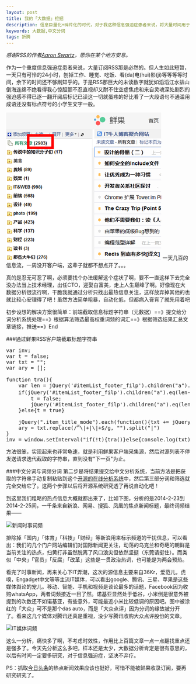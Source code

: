 ```yaml
---
layout: post
title: 我的「大数据」挖掘
description: 信息巨量化+碎片化的时代，对于我这种信息强迫症患者来说，将大量时间用于阅读繁杂琐碎，不利思考记忆的「信息」碎片，而不是用在系统结构化的「知识」深入上，那就是个彻头彻尾的灾难。如果能从这该死的信息流里抽身出来，将宝贵时间投入到更美好的生(mei)活(zi)中去。想来用不了多久我就可以当上技术经理，出任CTO，迎娶白富美，走上人生巅峰，想想还真有点小激动呢~嘿嘿
keywords: 大数据,中文分词
tags: 折腾
---
```

*感谢RSS的作者[Aaron Swartz](http://www.ifanr.com/234104)，愿你在某个地方安息。*

作为一个重度信息强迫症患者来说，大量订阅RSS那是必然的。但人生如此短暂，一天只有可怜的24小时，刨掉工作、睡觉、吃饭、看(da)电(hui)影(ji)等等等等时间，余下的时间还不够刷知乎的。于是RSS那巨大的未读数字就犹如滔滔江水排山倒海连绵不绝看得我心惊胆颤不忍直视却又耐不住空虚焦虑和来自灵魂深处剧烈的强迫感不得已逐一翻开阅后标记已读这一切就蛋疼的好比看了一大段语句不通滥用成语还没有标点符号的小学生文字一般。

![鲜果客户端示例](/resouse/img/2014-2-25-0.png)
一天几百的信息流，一周没开客户端，这辈子就都不想点开了。。。

真的是忍无可忍了啊，必须要找个办法缓解这个症状了啊，要不一直这样下去完全没办法当上技术经理，出任CTO，迎娶白富美，走上人生巅峰了啊。好像现在大数据分析很流行啊，干脆我就通过分析只找出最热信息关注，这样放弃掉其他的也就比较心安理得了吧！虽然方法简单粗暴，自动化低，但都病入膏肓了就先用着吧

初步设想的解决方案很简单：前端截取信息标题字符串（元数据）==》提交给分词分析系统处理==》根据算法筛选最高权重词频的词汇==》根据筛选结果汇总文章链接，推送==》End
<!--more-->
###通过鲜果RSS客户端截取标题字符串
<pre>
var inv;
var t = false;
var txt = "";
var ary = [];

function tra(){
	var len = jQuery('#itemList_footer_filp').children("a").length;
	if(jQuery('#itemList_footer_filp').children("a").eq(len-1).text() == "下一页"){
		t = false;
		jQuery('#itemList_footer_filp').children("a").eq(len-1).click();
	}else{t = true}
	
	jQuery(".item_title_mode").each(function(){txt += jQuery(this).find(".title").text() + "|";});
	ary = txt.replace(/^\|+|\|+$/g, "").split("|")
}
inv = window.setInterval("if(!t){tra()}else{console.log(txt);window.clearInterval(inv)}",2000);
</pre>

方法很笨，实现起来也非常龟速，就是利用鲜果客户端采集源，然后对源列表不停发送请求迭代截取的字符串，直到没有"下一页"为止。

###中文分词与词频分词
第二步是将结果提交给中文分析系统，当前方法是把获取的字符串手动复制粘贴到这个[开源的在线分析系统](http://www.xunsearch.com/scws/demo/v48.php)中，然后第三部分词和筛选就完全交给它了。这两个步骤以后将开源系统研究透了再说自动化吧！

到这里我们粗略的热点信息大概就都出来了，比如下图，分析的是2014-2-23到2014-2-25间，一千条来自新浪、网易、搜狐、凤凰的焦点新闻标题，最终词频结果——

![新闻时事词频](/resouse/img/2014-2-25-1.png)

排除掉「国内」「体育」「科技」「财经」等新浪用来标示频道的干扰信息，可以看出：我们的几个门户网站编辑们对国际新闻更关注，动荡的乌克兰和奇葩的朝鲜是当前关注的热点，扫黄打非虽然脱离了风口浪尖但依然坚挺（东莞请挺住）。而类似「中央」「官员」「反腐」「改革」这些是一贯政治热词，也可能是为两会预热。

看完了时事新闻，再来关心下IT弄潮，这次的源信息主要来自36Kr，爱范儿，虎嗅，Engadget中文等等主流IT媒体，可以看出google、腾讯、三星、苹果是这些媒体舆论的宠儿。移动、智能、手机和视频是谈论最多的话题，Facebook因为收购whatsApp，两者词频接近一目了然。诺基亚显然处于低谷，小米倒是很意外被提到的次数还不如诺基亚，有些意外，可能最近小米比较低调的原因吧。图中被涂红的「大众」可不是那个das auto，而是「大众点评」因为分词的缘故被分开了。看来这几个媒体对腾讯还真是重视，没少写腾讯收购大众点评股份的文章。

![IT媒体词频](/resouse/img/2014-2-25-2.png)

这么一分析，痛快多了啊，不考虑时效性，作用比上百篇文章一点一点翻找重点还是强多了。今天先分析这么多吧，样本还是太少，大数据分析肯定是很有意思的，以后有时间一定要多研究，对于信息强迫症，坚决不弃疗。


PS：抓取[今日头条](http://www.toutiao.com/news_hot/)的热点新闻效果应该也挺好，可惜不能被鲜果收录订阅，要再研究研究了。







